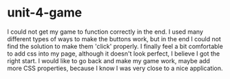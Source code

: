 # unit-4-game
I could not get my game to function correctly in the end. I used many different types of ways to make the buttons work, but in the end I could not find the solution to make them 'click' properly. I finally feel a bit comfortable to add css into my page, although it doesn't look perfect, I believe I got the right start. I would like to go back and make my game work, maybe add more CSS properties, because I know I was very close to a nice application. 
